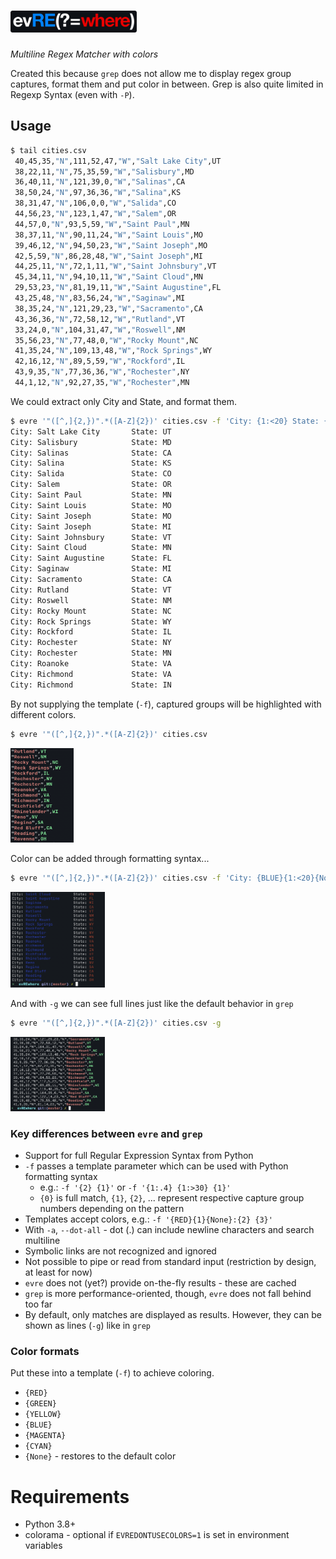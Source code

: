 # <img width="40%" height="40%" src="assets/evre_logo.png" alt="logo" />
_Multiline Regex Matcher with colors_

Created this because `grep` does not allow me to display regex group captures, format them and put color in between. Grep is also quite limited in Regexp Syntax (even with `-P`).

## Usage

```bash
$ tail cities.csv
 40,45,35,"N",111,52,47,"W","Salt Lake City",UT
 38,22,11,"N",75,35,59,"W","Salisbury",MD
 36,40,11,"N",121,39,0,"W","Salinas",CA
 38,50,24,"N",97,36,36,"W","Salina",KS
 38,31,47,"N",106,0,0,"W","Salida",CO
 44,56,23,"N",123,1,47,"W","Salem",OR
 44,57,0,"N",93,5,59,"W","Saint Paul",MN
 38,37,11,"N",90,11,24,"W","Saint Louis",MO
 39,46,12,"N",94,50,23,"W","Saint Joseph",MO
 42,5,59,"N",86,28,48,"W","Saint Joseph",MI
 44,25,11,"N",72,1,11,"W","Saint Johnsbury",VT
 45,34,11,"N",94,10,11,"W","Saint Cloud",MN
 29,53,23,"N",81,19,11,"W","Saint Augustine",FL
 43,25,48,"N",83,56,24,"W","Saginaw",MI
 38,35,24,"N",121,29,23,"W","Sacramento",CA
 43,36,36,"N",72,58,12,"W","Rutland",VT
 33,24,0,"N",104,31,47,"W","Roswell",NM
 35,56,23,"N",77,48,0,"W","Rocky Mount",NC
 41,35,24,"N",109,13,48,"W","Rock Springs",WY
 42,16,12,"N",89,5,59,"W","Rockford",IL
 43,9,35,"N",77,36,36,"W","Rochester",NY
 44,1,12,"N",92,27,35,"W","Rochester",MN
```

We could extract only City and State, and format them.

```bash
$ evre '"([^,]{2,})".*([A-Z]{2})' cities.csv -f 'City: {1:<20} State: {2}'
City: Salt Lake City       State: UT
City: Salisbury            State: MD
City: Salinas              State: CA
City: Salina               State: KS
City: Salida               State: CO
City: Salem                State: OR
City: Saint Paul           State: MN
City: Saint Louis          State: MO
City: Saint Joseph         State: MO
City: Saint Joseph         State: MI
City: Saint Johnsbury      State: VT
City: Saint Cloud          State: MN
City: Saint Augustine      State: FL
City: Saginaw              State: MI
City: Sacramento           State: CA
City: Rutland              State: VT
City: Roswell              State: NM
City: Rocky Mount          State: NC
City: Rock Springs         State: WY
City: Rockford             State: IL
City: Rochester            State: NY
City: Rochester            State: MN
City: Roanoke              State: VA
City: Richmond             State: VA
City: Richmond             State: IN
```

By not supplying the template (`-f`), captured groups will be highlighted with different colors.

```bash
$ evre '"([^,]{2,})".*([A-Z]{2})' cities.csv
```
<img width="20%" height="20%" src="assets/usage1.png" />

Color can be added through formatting syntax...

```bash
$ evre '"([^,]{2,})".*([A-Z]{2})' cities.csv -f 'City: {BLUE}{1:<20}{None} State: {RED}{2}'
```
<img width="30%" height="30%" src="assets/usage2.png" />

And with `-g` we can see full lines just like the default behavior in `grep`

```bash
$ evre '"([^,]{2,})".*([A-Z]{2})' cities.csv -g
```
<img width="30%" height="30%" src="assets/usage3.png" />


### Key differences between `evre` and `grep`
- Support for full Regular Expression Syntax from Python
- `-f` passes a template parameter which can be used with Python formatting syntax
  - e.g.: `-f '{2} {1}'` or `-f '{1:.4} {1:>30} {1}'`
  - `{0}` is full match, `{1}`, `{2}`, ... represent respective capture group numbers depending on the pattern
- Templates accept colors, e.g.: `-f '{RED}{1}{None}:{2} {3}'`
- With `-a`, `--dot-all` - dot (.) can include newline characters and search multiline
- Symbolic links are not recognized and ignored
- Not possible to pipe or read from standard input (restriction by design, at least for now)
- `evre` does not (yet?) provide on-the-fly results - these are cached
- `grep` is more performance-oriented, though, `evre` does not fall behind too far
- By default, only matches are displayed as results. However, they can be shown as lines (`-g`) like in `grep`

### Color formats

Put these into a template (`-f`) to achieve coloring.

- `{RED}`
- `{GREEN}`
- `{YELLOW}`
- `{BLUE}`
- `{MAGENTA}`
- `{CYAN}`
- `{None}` - restores to the default color

# Requirements

- Python 3.8+
- colorama - optional if `EVREDONTUSECOLORS=1` is set in environment variables
